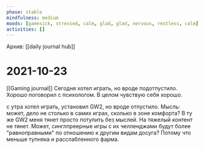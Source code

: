 ```yaml
---
phase: stable
mindfulness: medium
moods: [gamesick, stressed, calm, glad, glad, nervous, restless, calm]
activities: []
---
```

Архив: [[daily journal hub]]
# 2021-10-23
[[Gaming journal]]
Сегодня хотел играть, но вроде подотпустило.
Хорошо поговорил с психологом.
В целом чувствую себя хорошо.

с утра хотел играть, установил GW2, но вроде отпустило.
Мысль: может, дело не столько в самих играх, сколько в зоне комфорта? В ту же GW2 меня тянет просто потупить без мыслей. На тяжелый контент не тянет. Может, синглпреерные игры с их челленджами будут более "равноправными" по отношению к другим видам досуга? Потому что меньше тупняка и расслабленного фарма.